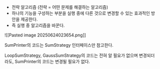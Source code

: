 - 전략 알고리즘 (전략 = 어떤 문제를 해결하는 알고리즘)
- 하나의 기능을 구성하는 부분을 실행 중에 다른 것으로 변경할 수 있는 효과적인 방안을 제공한다.
- 즉 실행 중 알고리즘을 바꾼다.

![[Pasted image 20250624023654.png]]

SumPrinter의 코드는 SumStrategy 인터페이스만 참고한다.

LoopSumStrategy, GaussSumStrategy의 코드는 전혀 알 필요가 없으며 변경되더라도, SumPrinter의 코드는 변경될 필요가 없다.